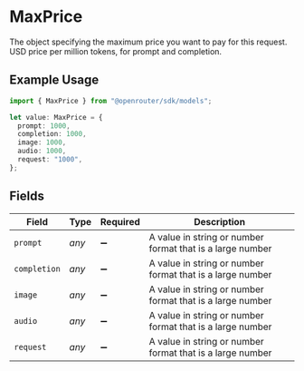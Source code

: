 # MaxPrice

The object specifying the maximum price you want to pay for this request. USD price per million tokens, for prompt and completion.

## Example Usage

```typescript
import { MaxPrice } from "@openrouter/sdk/models";

let value: MaxPrice = {
  prompt: 1000,
  completion: 1000,
  image: 1000,
  audio: 1000,
  request: "1000",
};
```

## Fields

| Field                                                     | Type                                                      | Required                                                  | Description                                               |
| --------------------------------------------------------- | --------------------------------------------------------- | --------------------------------------------------------- | --------------------------------------------------------- |
| `prompt`                                                  | *any*                                                     | :heavy_minus_sign:                                        | A value in string or number format that is a large number |
| `completion`                                              | *any*                                                     | :heavy_minus_sign:                                        | A value in string or number format that is a large number |
| `image`                                                   | *any*                                                     | :heavy_minus_sign:                                        | A value in string or number format that is a large number |
| `audio`                                                   | *any*                                                     | :heavy_minus_sign:                                        | A value in string or number format that is a large number |
| `request`                                                 | *any*                                                     | :heavy_minus_sign:                                        | A value in string or number format that is a large number |